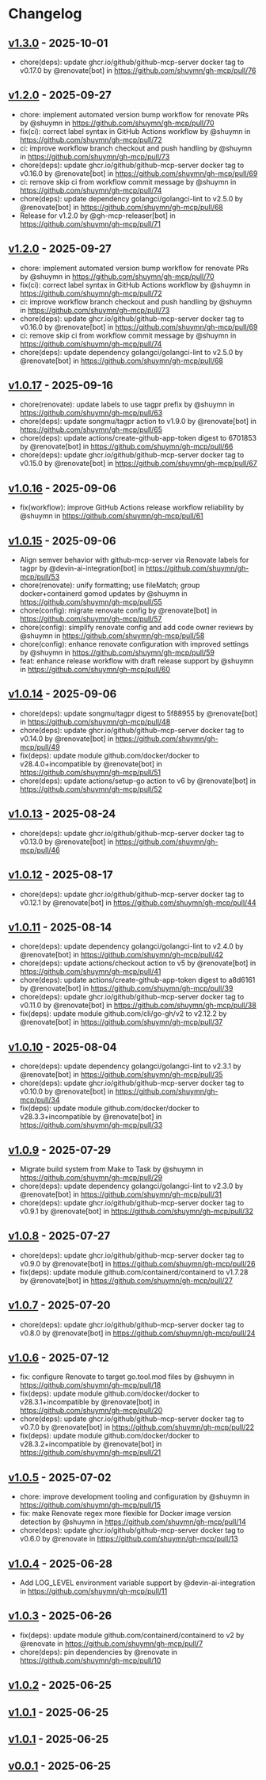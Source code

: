 # Changelog

## [v1.3.0](https://github.com/shuymn/gh-mcp/compare/v1.2.0...v1.3.0) - 2025-10-01
- chore(deps): update ghcr.io/github/github-mcp-server docker tag to v0.17.0 by @renovate[bot] in https://github.com/shuymn/gh-mcp/pull/76

## [v1.2.0](https://github.com/shuymn/gh-mcp/compare/v1.1.0...v1.2.0) - 2025-09-27
- chore: implement automated version bump workflow for renovate PRs by @shuymn in https://github.com/shuymn/gh-mcp/pull/70
- fix(ci): correct label syntax in GitHub Actions workflow by @shuymn in https://github.com/shuymn/gh-mcp/pull/72
- ci: improve workflow branch checkout and push handling by @shuymn in https://github.com/shuymn/gh-mcp/pull/73
- chore(deps): update ghcr.io/github/github-mcp-server docker tag to v0.16.0 by @renovate[bot] in https://github.com/shuymn/gh-mcp/pull/69
- ci: remove skip ci from workflow commit message by @shuymn in https://github.com/shuymn/gh-mcp/pull/74
- chore(deps): update dependency golangci/golangci-lint to v2.5.0 by @renovate[bot] in https://github.com/shuymn/gh-mcp/pull/68
- Release for v1.2.0 by @gh-mcp-releaser[bot] in https://github.com/shuymn/gh-mcp/pull/71

## [v1.2.0](https://github.com/shuymn/gh-mcp/compare/v1.1.0...v1.2.0) - 2025-09-27
- chore: implement automated version bump workflow for renovate PRs by @shuymn in https://github.com/shuymn/gh-mcp/pull/70
- fix(ci): correct label syntax in GitHub Actions workflow by @shuymn in https://github.com/shuymn/gh-mcp/pull/72
- ci: improve workflow branch checkout and push handling by @shuymn in https://github.com/shuymn/gh-mcp/pull/73
- chore(deps): update ghcr.io/github/github-mcp-server docker tag to v0.16.0 by @renovate[bot] in https://github.com/shuymn/gh-mcp/pull/69
- ci: remove skip ci from workflow commit message by @shuymn in https://github.com/shuymn/gh-mcp/pull/74
- chore(deps): update dependency golangci/golangci-lint to v2.5.0 by @renovate[bot] in https://github.com/shuymn/gh-mcp/pull/68

## [v1.0.17](https://github.com/shuymn/gh-mcp/compare/v1.0.16...v1.0.17) - 2025-09-16
- chore(renovate): update labels to use tagpr prefix by @shuymn in https://github.com/shuymn/gh-mcp/pull/63
- chore(deps): update songmu/tagpr action to v1.9.0 by @renovate[bot] in https://github.com/shuymn/gh-mcp/pull/65
- chore(deps): update actions/create-github-app-token digest to 6701853 by @renovate[bot] in https://github.com/shuymn/gh-mcp/pull/66
- chore(deps): update ghcr.io/github/github-mcp-server docker tag to v0.15.0 by @renovate[bot] in https://github.com/shuymn/gh-mcp/pull/67

## [v1.0.16](https://github.com/shuymn/gh-mcp/compare/v1.0.15...v1.0.16) - 2025-09-06
- fix(workflow): improve GitHub Actions release workflow reliability by @shuymn in https://github.com/shuymn/gh-mcp/pull/61

## [v1.0.15](https://github.com/shuymn/gh-mcp/compare/v1.0.14...v1.0.15) - 2025-09-06
- Align semver behavior with github-mcp-server via Renovate labels for tagpr by @devin-ai-integration[bot] in https://github.com/shuymn/gh-mcp/pull/53
- chore(renovate): unify formatting; use fileMatch; group docker+containerd gomod updates by @shuymn in https://github.com/shuymn/gh-mcp/pull/55
- chore(config): migrate renovate config by @renovate[bot] in https://github.com/shuymn/gh-mcp/pull/57
- chore(config): simplify renovate config and add code owner reviews by @shuymn in https://github.com/shuymn/gh-mcp/pull/58
- chore(config): enhance renovate configuration with improved settings by @shuymn in https://github.com/shuymn/gh-mcp/pull/59
- feat: enhance release workflow with draft release support by @shuymn in https://github.com/shuymn/gh-mcp/pull/60

## [v1.0.14](https://github.com/shuymn/gh-mcp/compare/v1.0.13...v1.0.14) - 2025-09-06
- chore(deps): update songmu/tagpr digest to 5f88955 by @renovate[bot] in https://github.com/shuymn/gh-mcp/pull/48
- chore(deps): update ghcr.io/github/github-mcp-server docker tag to v0.14.0 by @renovate[bot] in https://github.com/shuymn/gh-mcp/pull/49
- fix(deps): update module github.com/docker/docker to v28.4.0+incompatible by @renovate[bot] in https://github.com/shuymn/gh-mcp/pull/51
- chore(deps): update actions/setup-go action to v6 by @renovate[bot] in https://github.com/shuymn/gh-mcp/pull/52

## [v1.0.13](https://github.com/shuymn/gh-mcp/compare/v1.0.12...v1.0.13) - 2025-08-24
- chore(deps): update ghcr.io/github/github-mcp-server docker tag to v0.13.0 by @renovate[bot] in https://github.com/shuymn/gh-mcp/pull/46

## [v1.0.12](https://github.com/shuymn/gh-mcp/compare/v1.0.11...v1.0.12) - 2025-08-17
- chore(deps): update ghcr.io/github/github-mcp-server docker tag to v0.12.1 by @renovate[bot] in https://github.com/shuymn/gh-mcp/pull/44

## [v1.0.11](https://github.com/shuymn/gh-mcp/compare/v1.0.10...v1.0.11) - 2025-08-14
- chore(deps): update dependency golangci/golangci-lint to v2.4.0 by @renovate[bot] in https://github.com/shuymn/gh-mcp/pull/42
- chore(deps): update actions/checkout action to v5 by @renovate[bot] in https://github.com/shuymn/gh-mcp/pull/41
- chore(deps): update actions/create-github-app-token digest to a8d6161 by @renovate[bot] in https://github.com/shuymn/gh-mcp/pull/39
- chore(deps): update ghcr.io/github/github-mcp-server docker tag to v0.11.0 by @renovate[bot] in https://github.com/shuymn/gh-mcp/pull/38
- fix(deps): update module github.com/cli/go-gh/v2 to v2.12.2 by @renovate[bot] in https://github.com/shuymn/gh-mcp/pull/37

## [v1.0.10](https://github.com/shuymn/gh-mcp/compare/v1.0.9...v1.0.10) - 2025-08-04
- chore(deps): update dependency golangci/golangci-lint to v2.3.1 by @renovate[bot] in https://github.com/shuymn/gh-mcp/pull/35
- chore(deps): update ghcr.io/github/github-mcp-server docker tag to v0.10.0 by @renovate[bot] in https://github.com/shuymn/gh-mcp/pull/34
- fix(deps): update module github.com/docker/docker to v28.3.3+incompatible by @renovate[bot] in https://github.com/shuymn/gh-mcp/pull/33

## [v1.0.9](https://github.com/shuymn/gh-mcp/compare/v1.0.8...v1.0.9) - 2025-07-29
- Migrate build system from Make to Task by @shuymn in https://github.com/shuymn/gh-mcp/pull/29
- chore(deps): update dependency golangci/golangci-lint to v2.3.0 by @renovate[bot] in https://github.com/shuymn/gh-mcp/pull/31
- chore(deps): update ghcr.io/github/github-mcp-server docker tag to v0.9.1 by @renovate[bot] in https://github.com/shuymn/gh-mcp/pull/32

## [v1.0.8](https://github.com/shuymn/gh-mcp/compare/v1.0.7...v1.0.8) - 2025-07-27
- chore(deps): update ghcr.io/github/github-mcp-server docker tag to v0.9.0 by @renovate[bot] in https://github.com/shuymn/gh-mcp/pull/26
- fix(deps): update module github.com/containerd/containerd to v1.7.28 by @renovate[bot] in https://github.com/shuymn/gh-mcp/pull/27

## [v1.0.7](https://github.com/shuymn/gh-mcp/compare/v1.0.6...v1.0.7) - 2025-07-20
- chore(deps): update ghcr.io/github/github-mcp-server docker tag to v0.8.0 by @renovate[bot] in https://github.com/shuymn/gh-mcp/pull/24

## [v1.0.6](https://github.com/shuymn/gh-mcp/compare/v1.0.5...v1.0.6) - 2025-07-12
- fix: configure Renovate to target go.tool.mod files by @shuymn in https://github.com/shuymn/gh-mcp/pull/18
- fix(deps): update module github.com/docker/docker to v28.3.1+incompatible by @renovate[bot] in https://github.com/shuymn/gh-mcp/pull/20
- chore(deps): update ghcr.io/github/github-mcp-server docker tag to v0.7.0 by @renovate[bot] in https://github.com/shuymn/gh-mcp/pull/22
- fix(deps): update module github.com/docker/docker to v28.3.2+incompatible by @renovate[bot] in https://github.com/shuymn/gh-mcp/pull/21

## [v1.0.5](https://github.com/shuymn/gh-mcp/compare/v1.0.4...v1.0.5) - 2025-07-02
- chore: improve development tooling and configuration by @shuymn in https://github.com/shuymn/gh-mcp/pull/15
- fix: make Renovate regex more flexible for Docker image version detection by @shuymn in https://github.com/shuymn/gh-mcp/pull/14
- chore(deps): update ghcr.io/github/github-mcp-server docker tag to v0.6.0 by @renovate in https://github.com/shuymn/gh-mcp/pull/13

## [v1.0.4](https://github.com/shuymn/gh-mcp/compare/v1.0.3...v1.0.4) - 2025-06-28
- Add LOG_LEVEL environment variable support by @devin-ai-integration in https://github.com/shuymn/gh-mcp/pull/11

## [v1.0.3](https://github.com/shuymn/gh-mcp/compare/v1.0.2...v1.0.3) - 2025-06-26
- fix(deps): update module github.com/containerd/containerd to v2 by @renovate in https://github.com/shuymn/gh-mcp/pull/7
- chore(deps): pin dependencies by @renovate in https://github.com/shuymn/gh-mcp/pull/10

## [v1.0.2](https://github.com/shuymn/gh-mcp/compare/v1.0.1...v1.0.2) - 2025-06-25

## [v1.0.1](https://github.com/shuymn/gh-mcp/compare/v1.0.0...v1.0.1) - 2025-06-25

## [v1.0.1](https://github.com/shuymn/gh-mcp/compare/v1.0.0...v1.0.1) - 2025-06-25

## [v0.0.1](https://github.com/shuymn/gh-mcp/commits/v0.0.1) - 2025-06-25
